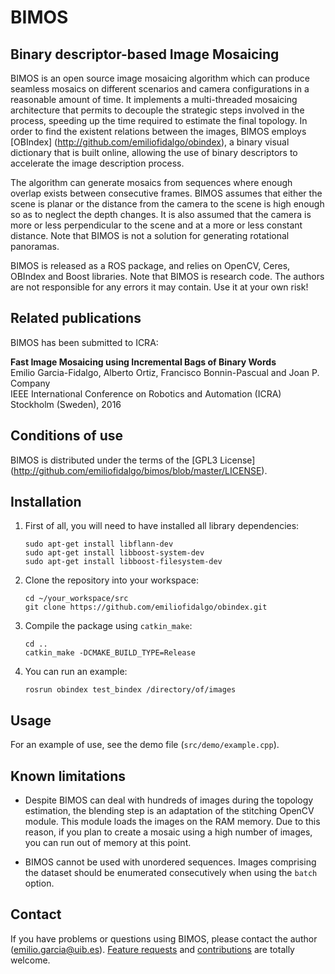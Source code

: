 # BIMOS
## Binary descriptor-based Image Mosaicing

BIMOS is an open source image mosaicing algorithm which can produce seamless mosaics on different scenarios and camera configurations in a reasonable amount of time. It implements a multi-threaded mosaicing architecture that permits to decouple the strategic steps involved in the process, speeding up the time required to estimate the final topology. In order to find the existent relations between the images, BIMOS employs [OBIndex] (http://github.com/emiliofidalgo/obindex), a binary visual dictionary that is built online, allowing the use of binary descriptors to accelerate the image description process.

The algorithm can generate mosaics from sequences where enough overlap exists between consecutive frames. BIMOS assumes that either the scene is planar or the distance from the camera to the scene is high enough so as to neglect the depth changes. It is also assumed that the camera is more or less perpendicular to the scene and at a more or less constant distance. Note that BIMOS is not a solution for generating rotational panoramas.

BIMOS is released as a ROS package, and relies on OpenCV, Ceres, OBIndex and Boost libraries. Note that BIMOS is research code. The authors are not responsible for any errors it may contain. Use it at your own risk!

## Related publications

BIMOS has been submitted to ICRA:

**Fast Image Mosaicing using Incremental Bags of Binary Words**     
Emilio Garcia-Fidalgo, Alberto Ortiz, Francisco Bonnin-Pascual and Joan P. Company     
IEEE International Conference on Robotics and Automation (ICRA)     
Stockholm (Sweden), 2016     

<!--The paper can be downloaded from [here] (http://emiliofidalgo.github.io/static/papers/conf_ETFA_Garcia2014.pdf). If you use this software in an academic work, please cite:

	@INPROCEEDINGS{GarciaFidalgoETFA14,
		author={Garcia-Fidalgo, Emilio and Ortiz, Alberto},
		booktitle={Emerging Technology and Factory Automation (ETFA), 2014 IEEE},
		title={On the use of binary feature descriptors for loop closure detection},
		year={2014},
		month={Sept},
		pages={1-8},
		doi={10.1109/ETFA.2014.7005121}
	}
	-->

## Conditions of use

BIMOS is distributed under the terms of the [GPL3 License] (http://github.com/emiliofidalgo/bimos/blob/master/LICENSE).

## Installation

1. First of all, you will need to have installed all library dependencies:

	`sudo apt-get install libflann-dev`   
	`sudo apt-get install libboost-system-dev`   
	`sudo apt-get install libboost-filesystem-dev`   

2. Clone the repository into your workspace:
	
	`cd ~/your_workspace/src`   
	`git clone https://github.com/emiliofidalgo/obindex.git`   

3. Compile the package using `catkin_make`:
	
	`cd ..`   
	`catkin_make -DCMAKE_BUILD_TYPE=Release`   

4. You can run an example:
	
	`rosrun obindex test_bindex /directory/of/images`   

## Usage

For an example of use, see the demo file (`src/demo/example.cpp`).

## Known limitations

- Despite BIMOS can deal with hundreds of images during the topology estimation, the blending step is an adaptation of the stitching OpenCV module. This module loads the images on the RAM memory. Due to this reason, if you plan to create a mosaic using a high number of images, you can run out of memory at this point.

- BIMOS cannot be used with unordered sequences. Images comprising the dataset should be enumerated consecutively when using the `batch` option.

<!-- - You should be sure that at least the first image can be considered as a KF -->

## Contact

If you have problems or questions using BIMOS, please contact the author (emilio.garcia@uib.es). [Feature requests](http://github.com/emiliofidalgo/bimos/issues) and [contributions](http://github.com/emiliofidalgo/bimos/pulls) are totally welcome.
